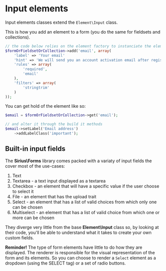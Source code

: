 # Input elements

Input elements classes extend the `Element\Input` class.

This is how you add an element to a form (you do the same for fieldsets and collections).

```php
// the code below relies on the element factory to instanciate the element
$formOrFieldsetOrCollection->add('email', array(
    'label' => 'Your email'
	'hint' => 'We will send you an account activation email after registration',
	'rules' => array(
		'required',
		'email'
	),
	'filters' => array(
		'stringtrim'
	)
));
```
You can get hold of the element like so:

```php
$email = $formOrFieldsetOrCollection->get('email');

// and alter it through the build it methods
$email->setLabel('Email address')
	->addLabelClass('important');

```

## Built-in input fields

The **Sirius\Forms** library comes packed with a variaty of input fields the cover most of the use-cases:

1. Text
2. Textarea - a text input displayed as a textarea
3. Checkbox - an element that will have a specific value if the user choose to select it
4. File - an element that has the upload trait
5. Select - an element that has a list of valid choices from which only one can be chosen
6. Multiselect - an element that has a list of valid choice from which one or more can be chosen

They diverge very little from the base **Element\Input** class so, by looking at their code, you'll be able to understand what it takes to create your own custom fields.

**Reminder!** The type of form elements have little to do how they are displayed. The renderer is responsible for the visual representation of the form and its elements. So you can choose to render a `Select` element as a dropdown (using the SELECT tag) or a set of radio buttons.

